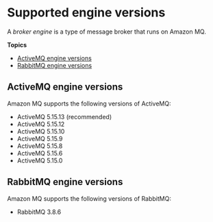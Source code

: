 # Supported engine versions<a name="broker-engine"></a>

 A *broker engine* is a type of message broker that runs on Amazon MQ\. 

**Topics**
+ [ActiveMQ engine versions](#activemq-broker-engine)
+ [RabbitMQ engine versions](#rabbitmq-broker-engine)

## ActiveMQ engine versions<a name="activemq-broker-engine"></a>

Amazon MQ supports the following versions of ActiveMQ:
+ ActiveMQ 5\.15\.13 \(recommended\)
+ ActiveMQ 5\.15\.12
+ ActiveMQ 5\.15\.10
+ ActiveMQ 5\.15\.9
+ ActiveMQ 5\.15\.8
+ ActiveMQ 5\.15\.6
+ ActiveMQ 5\.15\.0 

## RabbitMQ engine versions<a name="rabbitmq-broker-engine"></a>

Amazon MQ supports the following versions of RabbitMQ:
+ RabbitMQ 3\.8\.6